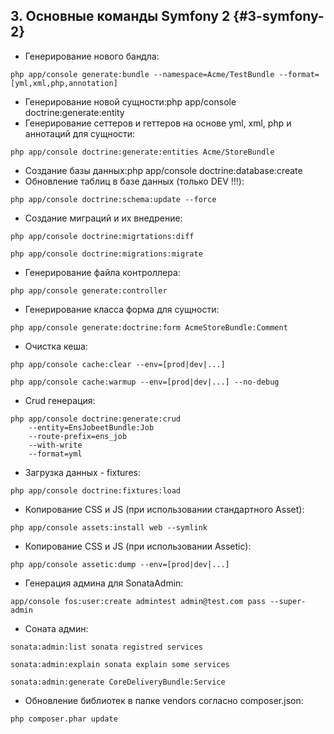 ## 3\. Основные команды Symfony 2 {#3-symfony-2}

* Генерирование нового бандла:

```php app/console generate:bundle --namespace=Acme/TestBundle --format=[yml,xml,php,annotation]```

* Генерирование новой сущности:php app/console doctrine:generate:entity
* Генерирование сеттеров и геттеров на основе yml, xml, php и аннотаций для сущности:

```php app/console doctrine:generate:entities Acme/StoreBundle```

*   Создание базы данных:php app/console doctrine:database:create
*   Обновление таблиц в базе данных (только DEV !!!):

```php app/console doctrine:schema:update --force```

*   Создание миграций и их внедрение:

```php app/console doctrine:migrtations:diff```

```php app/console doctrine:migrations:migrate```

*   Генерирование файла контроллера:

```php app/console generate:controller```

*   Генерирование класса форма для сущности:

```php app/console generate:doctrine:form AcmeStoreBundle:Comment```

*   Очистка кеша:

```php app/console cache:clear --env=[prod|dev|...]```

```php app/console cache:warmup --env=[prod|dev|...] --no-debug```

*   Crud генерация:
```
php app/console doctrine:generate:crud
    --entity=EnsJobeetBundle:Job
    --route-prefix=ens_job
    --with-write
    --format=yml
```
*   Загрузка данных - fixtures:

```php app/console doctrine:fixtures:load```

*   Копирование CSS и JS (при использовании стандартного Asset):

```php app/console assets:install web --symlink```

*   Копирование CSS и JS (при использовании Assetic):

```php app/console assetic:dump --env=[prod|dev|...]```

*   Генерация админа для SonataAdmin:

```app/console fos:user:create admintest admin@test.com pass --super-admin```

*   Соната админ:

```sonata:admin:list sonata registred services```

```sonata:admin:explain sonata explain some services```

```sonata:admin:generate CoreDeliveryBundle:Service```

*   Обновление библиотек в папке vendors согласно composer.json:

```php composer.phar update```